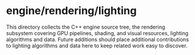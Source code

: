 # engine/rendering/lighting

This directory collects the C++ engine source tree, the rendering subsystem covering GPU pipelines, shading, and visual resources, lighting algorithms and data.
Future additions should place additional contributions to lighting algorithms and data here to keep related work easy to discover.
